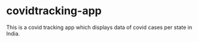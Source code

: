 # covidtracking-app

This is a covid tracking app which displays data of covid cases per state in India.
